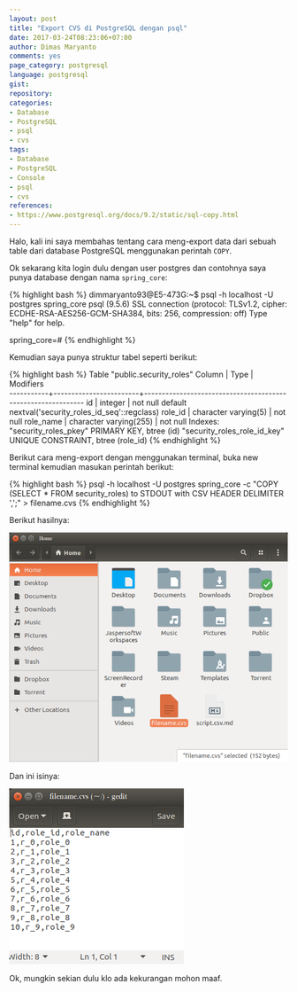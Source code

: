 ```yaml
---
layout: post
title: "Export CVS di PostgreSQL dengan psql"
date: 2017-03-24T08:23:06+07:00
author: Dimas Maryanto
comments: yes
page_category: postgresql
language: postgresql
gist: 
repository: 
categories:
- Database
- PostgreSQL
- psql
- cvs
tags:
- Database
- PostgreSQL
- Console
- psql
- cvs
references:
- https://www.postgresql.org/docs/9.2/static/sql-copy.html
---
```


Halo, kali ini saya membahas tentang cara meng-export data dari sebuah table dari database PostgreSQL menggunakan perintah `COPY`.

<!--more-->

Ok sekarang kita login dulu dengan user postgres dan contohnya saya punya database dengan nama `spring_core`:


{% highlight bash %}
dimmaryanto93@E5-473G:~$ psql -h localhost -U postgres spring_core
psql (9.5.6)
SSL connection (protocol: TLSv1.2, cipher: ECDHE-RSA-AES256-GCM-SHA384, bits: 256, compression: off)
Type "help" for help.

spring_core=# 
{% endhighlight %}

Kemudian saya punya struktur tabel seperti berikut:

{% highlight bash %}
                                  Table "public.security_roles"
  Column   |          Type          |                          Modifiers                          
-----------+------------------------+-------------------------------------------------------------
 id        | integer                | not null default nextval('security_roles_id_seq'::regclass)
 role_id   | character varying(5)   | not null
 role_name | character varying(255) | not null
Indexes:
    "security_roles_pkey" PRIMARY KEY, btree (id)
    "security_roles_role_id_key" UNIQUE CONSTRAINT, btree (role_id)
{% endhighlight %}

Berikut cara meng-export dengan menggunakan terminal, buka new terminal kemudian masukan perintah berikut:

{% highlight bash %}
psql -h localhost -U postgres spring_core -c "COPY (SELECT * FROM security_roles) to STDOUT with CSV HEADER DELIMITER ',';" > filename.cvs
{% endhighlight %}

Berikut hasilnya:

![hasil-export](/images/2017-03/psql-export/psql-export.png)

Dan ini isinya:

![hasil-export-filename](/images/2017-03/psql-export/export-filename.png)

Ok, mungkin sekian dulu klo ada kekurangan mohon maaf.
